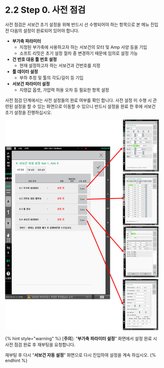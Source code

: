 # 2.2 Step 0. 사전 점검

사전 점검은 서보건 초기 설정을 위해 반드시 선 수행되어야 하는 항목으로 본 메뉴 진입 전 다음의 설정이 완료되어 있어야 합니다.

* **부가축 파라미터**
  * 지정된 부가축에 사용하고자 하는 서보건의 모터 및 Amp 사양 등을 기입
  * 소프트 리밋은 초기 설정 절차 중 변경하기 때문에 임의로 설정 가능
* **건 번호 대응 툴 번호 설정**&#x20;
  * 현재 설정하고자 하는 서보건과 건번호를 지정
* **툴 데이터 설정**
  * 부하 추정 및 툴의 각도/길이 등 기입
* **서보건 파라미터 설정**
  * 지령값 옵셋, 가압력 허용 오차 등 필요한 항목 설정

사전 점검 단계에서는 사전 설정들의 완료 여부를 확인 합니다. 사전 설정 미 수행 시 관련된 설정을 할 수 있는 화면으로 이동할 수 있으니 반드시 설정을 완료 한 후에 서보건 초기 설정을 진행하십시오.

![그림 2.4 사전 점검 진행 절차](<../.gitbook/assets/image (27).png>)

{% hint style="warning" %}
\[**주의**]:  “**부가축 파라미터 설정**” 화면에서 설정 완료 시 사전 점검 완료 후 재부팅을 요청합니다.

재부팅 후 다시 “**서보건 자동 설정**” 화면으로 다시 진입하여 설정을 계속 하십시오.
{% endhint %}
